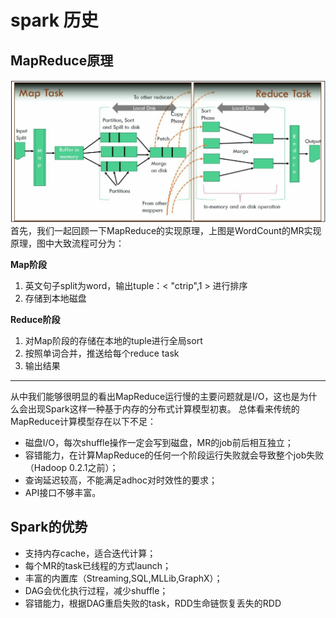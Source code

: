 # spark 历史

## MapReduce原理
![](/assets/mapreduce.jpg)                    
首先，我们一起回顾一下MapReduce的实现原理，上图是WordCount的MR实现原理，图中大致流程可分为：

**Map阶段**
1. 英文句子split为word，输出tuple：&lt; "ctrip",1 &gt; 进行排序
2. 存储到本地磁盘

**Reduce阶段**
1. 对Map阶段的存储在本地的tuple进行全局sort
2. 按照单词合并，推送给每个reduce task
3. 输出结果
***
从中我们能够很明显的看出MapReduce运行慢的主要问题就是I/O，这也是为什么会出现Spark这样一种基于内存的分布式计算模型初衷。
总体看来传统的MapReduce计算模型存在以下不足：
* 磁盘I/O，每次shuffle操作一定会写到磁盘，MR的job前后相互独立；
* 容错能力，在计算MapReduce的任何一个阶段运行失败就会导致整个job失败（Hadoop 0.2.1之前）；
* 查询延迟较高，不能满足adhoc对时效性的要求；
* API接口不够丰富。

## Spark的优势
* 支持内存cache，适合迭代计算；
* 每个MR的task已线程的方式launch；
* 丰富的内置库（Streaming,SQL,MLLib,GraphX）；
* DAG会优化执行过程，减少shuffle；
* 容错能力，根据DAG重启失败的task，RDD生命链恢复丢失的RDD